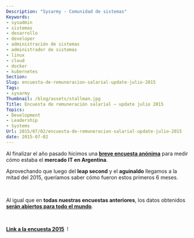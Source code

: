 ```yaml
---
Description: "Sysarmy - Comunidad de sistemas"
Keywords:
- sysadmin 
- sistemas
- desarrollo
- developer
- administración de sistemas
- administrador de sistemas
- linux
- cloud
- docker
- kubernetes
Section: 
Slug: encuesta-de-remuneracion-salarial-update-julio-2015
Tags:
- sysarmy
Thumbnail: /blog/assets/stallman.jpg
Title: Encuesta de remuneración salarial – update julio 2015
Topics:
- Development
- Leadership
- Systems
Url: 2015/07/02/encuesta-de-remuneracion-salarial-update-julio-2015
date: 2015-07-02
---
```


<p>Al finalizar el año pasado hicimos una <strong><a title="S01E04 – Resultados de la encuesta salarial" href="2014/12/s01e04-resultados-de-la-encuesta-salarial/">breve encuesta anónima</a></strong> para medir cómo estaba el <strong>mercado IT en Argentina</strong>.</p>
<p>Aprovechando que luego del <strong>leap second</strong> y el <strong>aguinaldo</strong> llegamos a la mitad del 2015, queríamos saber cómo fueron estos primeros 6 meses.</p>
<p>&nbsp;</p>
<p>Al igual que en <strong>todas nuestras encuestas anteriores</strong>, los datos obtenidos <strong><a title="S02E01 – Open papa" href="2015/01/09/s02e01-open-papa/">serán abiertos para todo el mundo</a></strong>.</p>
<p>&nbsp;</p>
<p><strong><a href="https://docs.google.com/forms/d/1OkqPxUjS-t7ka7XV8qLeXYopiaojjoXXgwzSu-FQJNo/viewform">Link a la encuesta 2015</a> </strong> !</p>
